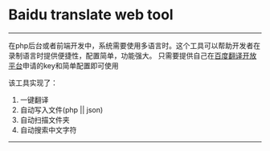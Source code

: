 # Baidu translate web tool

------

在php后台或者前端开发中，系统需要使用多语言时。这个工具可以帮助开发者在录制语言时提供便捷性，配置简单，功能强大。
只需要提供自己在[百度翻译开放平台](http://api.fanyi.baidu.com/api/trans/product/index)申请的key和简单配置即可使用 

该工具实现了：
 1. 一键翻译
 2. 自动写入文件(php || json)
 3. 自动扫描文件夹
 4. 自动搜索中文字符

----------



